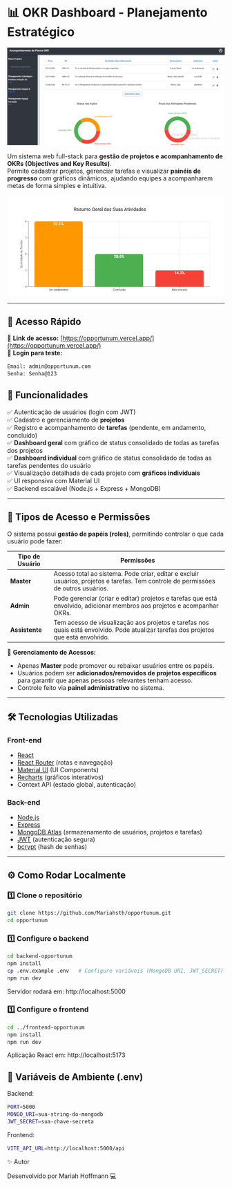 # 📊 OKR Dashboard - Planejamento Estratégico

![preview site](./frontend-opportunum/public/opportunum.PNG)

Um sistema web full-stack para **gestão de projetos e acompanhamento de OKRs (Objectives and Key Results)**.  
Permite cadastrar projetos, gerenciar tarefas e visualizar **painéis de progresso** com gráficos dinâmicos, ajudando equipes a acompanharem metas de forma simples e intuitiva.

![Dashboard Preview](./frontend-opportunum/public/dashboard-preview.PNG)

---
## 🔗 Acesso Rápido

🔹 **Link de acesso:** [https://opportunum.vercel.app/](https://opportunum.vercel.app/)  
🔹 **Login para teste:**  
```bash
Email: admin@opportunum.com
Senha: Senha@123
```


## 🚀 Funcionalidades

✅ Autenticação de usuários (login com JWT)  
✅ Cadastro e gerenciamento de **projetos**  
✅ Registro e acompanhamento de **tarefas** (pendente, em andamento, concluído)  
✅ **Dashboard geral** com gráfico de status consolidado de todas as tarefas dos projetos  
✅ **Dashboard individual** com gráfico de status consolidado de todas as tarefas pendentes do usuário  
✅ Visualização detalhada de cada projeto com **gráficos individuais**  
✅ UI responsiva com Material UI  
✅ Backend escalável (Node.js + Express + MongoDB)  

---
## 👥 Tipos de Acesso e Permissões

O sistema possui **gestão de papéis (roles)**, permitindo controlar o que cada usuário pode fazer:

| Tipo de Usuário | Permissões |
|----------------|-----------|
| **Master**     | Acesso total ao sistema. Pode criar, editar e excluir usuários, projetos e tarefas. Tem controle de permissões de outros usuários. |
| **Admin**      | Pode gerenciar (criar e editar) projetos e tarefas que está envolvido, adicionar membros aos projetos e acompanhar OKRs. |
| **Assistente** | Tem acesso de visualização aos projetos e tarefas nos quais está envolvido. Pode atualizar tarefas dos projetos que está envolvido. |

🔐 **Gerenciamento de Acessos:**  
- Apenas **Master** pode promover ou rebaixar usuários entre os papéis.  
- Usuários podem ser **adicionados/removidos de projetos específicos** para garantir que apenas pessoas relevantes tenham acesso.  
- Controle feito via **painel administrativo** no sistema.

---
## 🛠️ Tecnologias Utilizadas

### **Front-end**
- [React](https://react.dev/)
- [React Router](https://reactrouter.com/) (rotas e navegação)
- [Material UI](https://mui.com/) (UI Components)
- [Recharts](https://recharts.org/) (gráficos interativos)
- Context API (estado global, autenticação)

### **Back-end**
- [Node.js](https://nodejs.org/)
- [Express](https://expressjs.com/)
- [MongoDB Atlas](https://www.mongodb.com/atlas/database) (armazenamento de usuários, projetos e tarefas)
- [JWT](https://jwt.io/) (autenticação segura)
- [bcrypt](https://www.npmjs.com/package/bcrypt) (hash de senhas)

---

## ⚙️ Como Rodar Localmente

### 1️⃣ Clone o repositório
```bash
git clone https://github.com/Mariahsth/opportunum.git
cd opportunum
````
### 1️⃣ Configure o backend
```bash
cd backend-opportunum
npm install
cp .env.example .env   # Configure variáveis (MongoDB URI, JWT_SECRET)
npm run dev
```
Servidor rodará em: http://localhost:5000
### 1️⃣ Configure o frontend
```bash
cd ../frontend-opportunum
npm install
npm run dev
```
Aplicação React em: http://localhost:5173

## 🔑 Variáveis de Ambiente (.env)
Backend:
```bash
PORT=5000
MONGO_URI=sua-string-do-mongodb
JWT_SECRET=sua-chave-secreta
```
Frontend:
```bash
VITE_API_URL=http://localhost:5000/api
```

✨ Autor

Desenvolvido por Mariah Hoffmann 💻